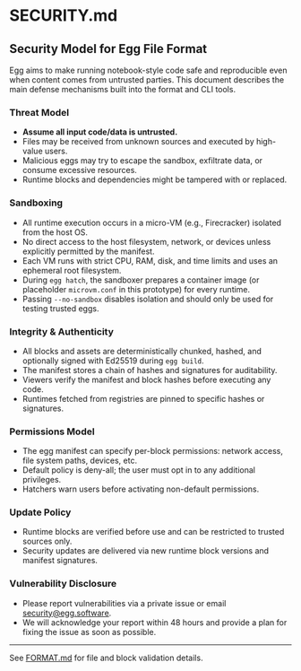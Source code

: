 # SECURITY.md

## Security Model for Egg File Format

Egg aims to make running notebook-style code safe and reproducible even when
content comes from untrusted parties. This document describes the main defense
mechanisms built into the format and CLI tools.

### Threat Model
- **Assume all input code/data is untrusted.**
- Files may be received from unknown sources and executed by high-value users.
- Malicious eggs may try to escape the sandbox, exfiltrate data, or consume
  excessive resources.
- Runtime blocks and dependencies might be tampered with or replaced.

### Sandboxing
- All runtime execution occurs in a micro-VM (e.g., Firecracker) isolated from
  the host OS.
- No direct access to the host filesystem, network, or devices unless explicitly
  permitted by the manifest.
- Each VM runs with strict CPU, RAM, disk, and time limits and uses an ephemeral
  root filesystem.
- During `egg hatch`, the sandboxer prepares a container image (or placeholder
  `microvm.conf` in this prototype) for every runtime.
- Passing `--no-sandbox` disables isolation and should only be used for testing
  trusted eggs.

### Integrity & Authenticity
- All blocks and assets are deterministically chunked, hashed, and optionally
  signed with Ed25519 during `egg build`.
- The manifest stores a chain of hashes and signatures for auditability.
- Viewers verify the manifest and block hashes before executing any code.
- Runtimes fetched from registries are pinned to specific hashes or signatures.

### Permissions Model
- The egg manifest can specify per-block permissions: network access, file
  system paths, devices, etc.
- Default policy is deny-all; the user must opt in to any additional privileges.
- Hatchers warn users before activating non-default permissions.

### Update Policy
- Runtime blocks are verified before use and can be restricted to trusted
  sources only.
- Security updates are delivered via new runtime block versions and manifest
  signatures.

### Vulnerability Disclosure
- Please report vulnerabilities via a private issue or email
  [security@egg.software](mailto:security@egg.software).
- We will acknowledge your report within 48 hours and provide a plan for fixing
  the issue as soon as possible.

---

See [FORMAT.md](FORMAT.md) for file and block validation details.
